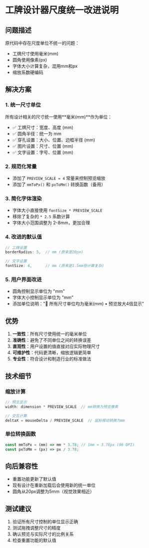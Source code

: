 # 工牌设计器尺度统一改进说明

## 问题描述
原代码中存在尺度单位不统一的问题：
- 工牌尺寸使用毫米(mm)
- 圆角使用像素(px)  
- 字体大小计算复杂，混用mm和px
- 缩放系数硬编码

## 解决方案

### 1. 统一尺寸单位
所有设计相关的尺寸统一使用**毫米(mm)**作为单位：
- ✅ 工牌尺寸：宽度、高度 (mm)
- ✅ 圆角半径：统一为 mm
- ✅ 穿孔设置：大小、位置、边框半径 (mm)
- ✅ 图片设置：尺寸、位置 (mm)
- ✅ 文字设置：字号、位置 (mm)

### 2. 规范化常量
- 添加了 `PREVIEW_SCALE = 4` 常量来控制预览缩放
- 添加了 `mmToPx()` 和 `pxToMm()` 转换函数（备用）

### 3. 简化字体渲染
- 字体大小直接使用 `fontSize * PREVIEW_SCALE`
- 移除了复杂的 `* 2.5` 系数计算
- 字体大小范围调整为 2-8mm，更加合理

### 4. 改进的默认值
```javascript
// 工牌设置
borderRadius: 5,  // mm (原来是20px)

// 文字设置  
fontSize: 4,      // mm (原来是1.5mm但计算复杂)
```

### 5. 用户界面改进
- 圆角控制显示单位为 "mm"
- 字体大小控制显示单位为 "mm"
- 添加单位说明："📏 所有尺寸单位均为毫米(mm) • 预览放大4倍显示"

## 优势

1. **一致性**：所有尺寸使用统一的毫米单位
2. **准确性**：避免了不同单位之间的转换误差
3. **直观性**：用户设置的值直接对应实际物理尺寸
4. **可维护性**：代码更清晰，缩放逻辑更简单
5. **专业性**：符合设计和制造行业的标准做法

## 技术细节

### 缩放计算
```javascript
// 预览显示
width: dimension * PREVIEW_SCALE  // mm转换为预览像素

// 交互计算  
deltaX = mouseDelta / PREVIEW_SCALE  // 鼠标移动转换为mm
```

### 单位转换函数
```javascript
const mmToPx = (mm) => mm * 3.78; // 1mm ≈ 3.78px (96 DPI)
const pxToMm = (px) => px / 3.78;
```

## 向后兼容性
- 重置功能更新了默认值
- 现有设计在重新加载后会使用新的统一单位
- 圆角从20px调整为5mm（视觉效果相近）

## 测试建议
1. 验证所有尺寸控制的单位显示正确
2. 测试拖拽调整尺寸的精度
3. 确认预览与实际尺寸的比例关系
4. 检查重置功能的默认值 
